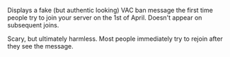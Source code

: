 Displays a fake (but authentic looking) VAC ban message the first time people try to join your server on the 1st of
April. Doesn't appear on subsequent joins.

Scary, but ultimately harmless. Most people immediately try to rejoin after they see the message.